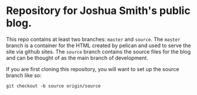 Repository for Joshua Smith's public blog.
==========================================

This repo contains at least two branches: `master` and `source`. The `master` branch is a container for the HTML created by pelican and used to serve the site via github sites. The `source` branch contains the source files for the blog and can be thought of as the main branch of development.

If you are first cloning this repository, you will want to set up the source branch like so:

    git checkout -b source origin/source
